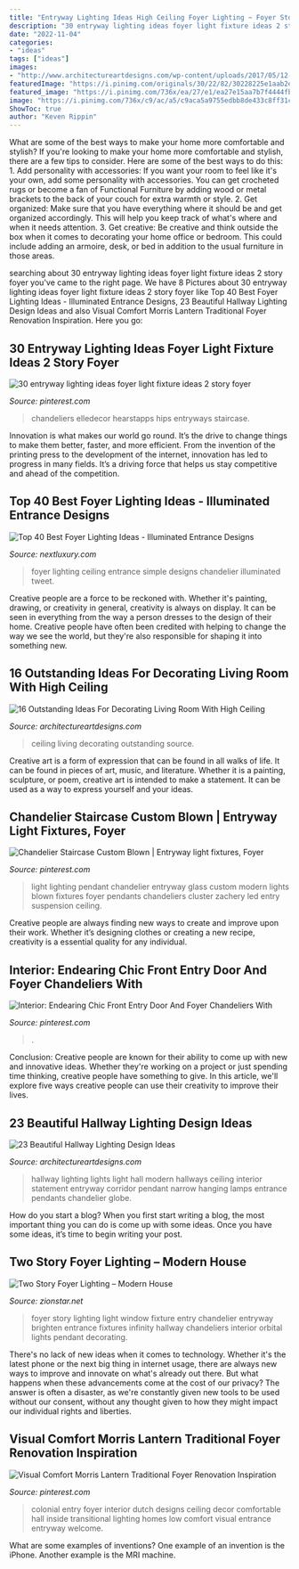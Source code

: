 ```yaml
---
title: "Entryway Lighting Ideas High Ceiling Foyer Lighting ~ Foyer Story Lighting Light Window Fixture Entry Chandelier Entryway Brighten Entrance Fixtures Infinity Hallway Chandeliers Interior Orbital Lights Pendant Decorating"
description: "30 entryway lighting ideas foyer light fixture ideas 2 story foyer"
date: "2022-11-04"
categories:
- "ideas"
tags: ["ideas"]
images:
- "http://www.architectureartdesigns.com/wp-content/uploads/2017/05/12-1-630x844.jpg"
featuredImage: "https://i.pinimg.com/originals/30/22/82/30228225e1aab2eed394bb554c5ca155.jpg"
featured_image: "https://i.pinimg.com/736x/ea/27/e1/ea27e15aa7b7f4444fb117f004020fed.jpg"
image: "https://i.pinimg.com/736x/c9/ac/a5/c9aca5a9755edbb8de433c8ff31c8439--glass-pendant-light-pendant-chandelier.jpg"
ShowToc: true
author: "Keven Rippin"
---
```



What are some of the best ways to make your home more comfortable and stylish?
If you're looking to make your home more comfortable and stylish, there are a few tips to consider. Here are some of the best ways to do this: 1. Add personality with accessories: If you want your room to feel like it's your own, add some personality with accessories. You can get crocheted rugs or become a fan of Functional Furniture by adding wood or metal brackets to the back of your couch for extra warmth or style. 2. Get organized: Make sure that you have everything where it should be and get organized accordingly. This will help you keep track of what's where and when it needs attention. 3. Get creative: Be creative and think outside the box when it comes to decorating your home office or bedroom. This could include adding an armoire, desk, or bed in addition to the usual furniture in those areas. 
	

		
searching about 30 entryway lighting ideas foyer light fixture ideas 2 story foyer you've came to the right page. We have 8 Pictures about 30 entryway lighting ideas foyer light fixture ideas 2 story foyer like Top 40 Best Foyer Lighting Ideas - Illuminated Entrance Designs, 23 Beautiful Hallway Lighting Design Ideas and also Visual Comfort Morris Lantern Traditional Foyer Renovation Inspiration. Here you go:
		
    
## 30 Entryway Lighting Ideas Foyer Light Fixture Ideas 2 Story Foyer

<img loading=lazy src="https://i.pinimg.com/736x/ea/27/e1/ea27e15aa7b7f4444fb117f004020fed.jpg" onerror="this.onerror=null;this.src='https://tse2.mm.bing.net/th?id=OIP.R4RPfQP-GACZHcDvRd03WwHaLH&amp;pid=15.1';" alt="30 entryway lighting ideas foyer light fixture ideas 2 story foyer">

_Source: pinterest.com_

>chandeliers elledecor hearstapps hips entryways staircase. 

	

Innovation is what makes our world go round. It’s the drive to change things to make them better, faster, and more efficient. From the invention of the printing press to the development of the internet, innovation has led to progress in many fields. It’s a driving force that helps us stay competitive and ahead of the competition.

    
## Top 40 Best Foyer Lighting Ideas - Illuminated Entrance Designs

<img loading=lazy src="http://nextluxury.com/wp-content/uploads/simple-ceiling-chandelier-foyer-lighting-ideas.jpg" onerror="this.onerror=null;this.src='https://tse2.mm.bing.net/th?id=OIP.d6F5JHvIgO20vFO1ZCerMQAAAA&amp;pid=15.1';" alt="Top 40 Best Foyer Lighting Ideas - Illuminated Entrance Designs">

_Source: nextluxury.com_

>foyer lighting ceiling entrance simple designs chandelier illuminated tweet. 

	

Creative people are a force to be reckoned with. Whether it's painting, drawing, or creativity in general, creativity is always on display. It can be seen in everything from the way a person dresses to the design of their home. Creative people have often been credited with helping to change the way we see the world, but they're also responsible for shaping it into something new.

    
## 16 Outstanding Ideas For Decorating Living Room With High Ceiling

<img loading=lazy src="http://www.architectureartdesigns.com/wp-content/uploads/2017/05/12-1-630x844.jpg" onerror="this.onerror=null;this.src='https://tse1.mm.bing.net/th?id=OIP.0xWZFlIWlRfuMopWKWM5aQHaJ7&amp;pid=15.1';" alt="16 Outstanding Ideas For Decorating Living Room With High Ceiling">

_Source: architectureartdesigns.com_

>ceiling living decorating outstanding source. 

	

Creative art is a form of expression that can be found in all walks of life. It can be found in pieces of art, music, and literature. Whether it is a painting, sculpture, or poem, creative art is intended to make a statement. It can be used as a way to express yourself and your ideas.

    
## Chandelier Staircase Custom Blown | Entryway Light Fixtures, Foyer

<img loading=lazy src="https://i.pinimg.com/736x/c9/ac/a5/c9aca5a9755edbb8de433c8ff31c8439--glass-pendant-light-pendant-chandelier.jpg" onerror="this.onerror=null;this.src='https://tse2.mm.bing.net/th?id=OIP.5KOSMdMg_lOQtQjBxrwqDAHaJ3&amp;pid=15.1';" alt="Chandelier Staircase Custom Blown | Entryway light fixtures, Foyer">

_Source: pinterest.com_

>light lighting pendant chandelier entryway glass custom modern lights blown fixtures foyer pendants chandeliers cluster zachery led entry suspension ceiling. 

	

Creative people are always finding new ways to create and improve upon their work. Whether it’s designing clothes or creating a new recipe, creativity is a essential quality for any individual.

    
## Interior: Endearing Chic Front Entry Door And Foyer Chandeliers With

<img loading=lazy src="https://i.pinimg.com/originals/30/22/82/30228225e1aab2eed394bb554c5ca155.jpg" onerror="this.onerror=null;this.src='https://tse4.mm.bing.net/th?id=OIP.F8N_ELuOEBpWrCvxLVokKQHaKC&amp;pid=15.1';" alt="Interior: Endearing Chic Front Entry Door And Foyer Chandeliers With">

_Source: pinterest.com_

>. 

	

Conclusion:
Creative people are known for their ability to come up with new and innovative ideas. Whether they're working on a project or just spending time thinking, creative people have something to give. In this article, we'll explore five ways creative people can use their creativity to improve their lives.

    
## 23 Beautiful Hallway Lighting Design Ideas

<img loading=lazy src="http://www.architectureartdesigns.com/wp-content/uploads/2013/12/2156.jpg" onerror="this.onerror=null;this.src='https://tse3.mm.bing.net/th?id=OIP.-QfRrLd_WJqjPCNW6DnwpwAAAA&amp;pid=15.1';" alt="23 Beautiful Hallway Lighting Design Ideas">

_Source: architectureartdesigns.com_

>hallway lighting lights light hall modern hallways ceiling interior statement entryway corridor pendant narrow hanging lamps entrance pendants chandelier globe. 

	

How do you start a blog?
When you first start writing a blog, the most important thing you can do is come up with some ideas. Once you have some ideas, it’s time to begin writing your post.

    
## Two Story Foyer Lighting – Modern House

<img loading=lazy src="https://i.pinimg.com/originals/93/40/5d/93405d1c74912c520c5baa2294d0a3a3.jpg" onerror="this.onerror=null;this.src='https://tse1.mm.bing.net/th?id=OIP.k0EkihZB4GtD2rL8-ngOAwHaLH&amp;pid=15.1';" alt="Two Story Foyer Lighting – Modern House">

_Source: zionstar.net_

>foyer story lighting light window fixture entry chandelier entryway brighten entrance fixtures infinity hallway chandeliers interior orbital lights pendant decorating. 

	

There's no lack of new ideas when it comes to technology. Whether it's the latest phone or the next big thing in internet usage, there are always new ways to improve and innovate on what's already out there. But what happens when these advancements come at the cost of our privacy? The answer is often a disaster, as we're constantly given new tools to be used without our consent, without any thought given to how they might impact our individual rights and liberties.

    
## Visual Comfort Morris Lantern Traditional Foyer Renovation Inspiration

<img loading=lazy src="https://i.pinimg.com/originals/58/16/59/5816599f902c4593a31458a18f73f609.jpg" onerror="this.onerror=null;this.src='https://tse2.mm.bing.net/th?id=OIP.VjS7c2HKOV_IdFU0XFprJQHaLH&amp;pid=15.1';" alt="Visual Comfort Morris Lantern Traditional Foyer Renovation Inspiration">

_Source: pinterest.com_

>colonial entry foyer interior dutch designs ceiling decor comfortable hall inside transitional lighting homes low comfort visual entrance entryway welcome. 

	

What are some examples of inventions?
One example of an invention is the iPhone. Another example is the MRI machine.

